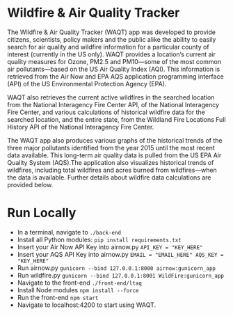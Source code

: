 # Wildfire & Air Quality Tracker

The Wildfire & Air Quality Tracker (WAQT) app was developed to provide citizens, scientists, policy makers and the public alike the ability to easily search for air quality and wildfire information for a particular county of interest (currently in the US only). WAQT provides a location’s current air quality measures for Ozone, PM2.5 and PM10—some of the most common air pollutants—based on the US Air Quality Index (AQI). This information is retrieved from the Air Now and EPA AQS application programming interface (API) of the US Environmental Protection Agency (EPA).

WAQT also retrieves the current active wildfires in the searched location from the National Interagency Fire Center API, of the National Interagency Fire Center, and various calculations of historical wildfire data for the searched location, and the entire state, from the Wildland Fire Locations Full History API of the National Interagency Fire Center.


The WAQT app also produces various graphs of the historical trends of the three major pollutants identified from the year 2015 until the most recent data available. This long-term air quality data is pulled from the US EPA Air Quality System (AQS).The application also visualizes historical trends of wildfires, including total wildfires and acres burned from wildfires—when the data is available. Further details about wildfire data calculations are provided below.


# Run Locally
- In a terminal, navigate to `./back-end`
- Install all Python modules: `pip install requirements.txt`
- Insert your Air Now API Key into airnow.py `API_KEY = "KEY_HERE"`
- Insert your AQS API Key into airnow.py `EMAIL = "EMAIL_HERE" AQS_KEY = "KEY_HERE"`
- Run airnow.py `gunicorn --bind 127.0.0.1:8000 airnow:gunicorn_app`
- Run wildfire.py `gunicorn --bind 127.0.0.1:8001 WildFire:gunicorn_app`
- Navigate to the front-end `./front-end/ltaq`
- Install Node modules `npm install --force`
- Run the front-end `npm start`
- Navigate to localhost:4200 to start using WAQT. 
